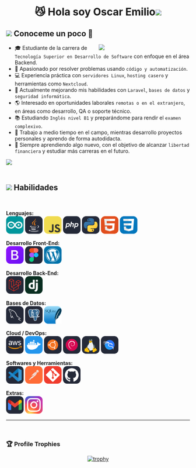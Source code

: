 <h1 align="center"><b>😼 Hola soy Oscar Emilio</b><img src="https://media.giphy.com/media/hvRJCLFzcasrR4ia7z/giphy.gif" width="35"></h1>

## <picture><img src="https://github.com/7oSkaaa/7oSkaaa/blob/main/Images/about_me.gif?raw=true" width="50px"></picture> Conoceme un poco 🤗

<picture><img align="right" src="https://github.com/7oSkaaa/7oSkaaa/blob/main/Images/Right_Side.gif?raw=true" width="250px"></picture>

- 🎓 Estudiante de la carrera de `Tecnología Superior en Desarrollo de Software` con enfoque en el área Backend.
- 🧠 Apasionado por resolver problemas usando `código y automatización`.
- 💻 Experiencia práctica con `servidores Linux`, `hosting casero` y herramientas como `Nextcloud`.
- 🔧 Actualmente mejorando mis habilidades con `Laravel`, `bases de datos` y `seguridad informática`.
- 🌎 Interesado en oportunidades laborales `remotas o en el extranjero`, en áreas como desarrollo, QA o soporte técnico.
- 📚 Estudiando `Inglés nivel B1` y preparándome para rendir el `examen complexivo`.
- 🔋 Trabajo a medio tiempo en el campo, mientras desarrollo proyectos personales y aprendo de forma autodidacta.
- 🚀 Siempre aprendiendo algo nuevo, con el objetivo de alcanzar `libertad financiera` y estudiar más carreras en el futuro.

<img src="https://user-images.githubusercontent.com/73097560/115834477-dbab4500-a447-11eb-908a-139a6edaec5c.gif"><br><br>

## <img src="https://media2.giphy.com/media/QssGEmpkyEOhBCb7e1/giphy.gif?cid=ecf05e47a0n3gi1bfqntqmob8g9aid1oyj2wr3ds3mg700bl&rid=giphy.gif" width ="25"><b> Habilidades</b>
<br>

<p align="center">

<!-- Lenguajes -->
<b>Lenguajes:</b><br>
<img src="./icons/Arduino.svg" width="48">
<img src="./icons/Java-Dark.svg" width="48">
<img src="./icons/JavaScript.svg" width="48">
<img src="./icons/PHP-Dark.svg" width="48">
<img src="./icons/Python-Dark.svg" width="48">
<img src="./icons/HTML.svg" width="48">
<img src="./icons/CSS.svg" width="48">

<!-- Front-End -->
<b>Desarrollo Front-End:</b><br>
<img src="./icons/Bootstrap.svg" width="48">
<img src="./icons/Figma-Dark.svg" width="48">
<img src="./icons/Wordpress.svg" width="48">

<!-- Back-End -->
<b>Desarrollo Back-End:</b><br>
<img src="./icons/Laravel-Dark.svg" width="48">
<img src="./icons/Django.svg" width="48">

<!-- Bases de Datos -->
<b>Bases de Datos:</b><br>
<img src="./icons/MySQL-Dark.svg" width="48">
<img src="./icons/PostgreSQL-Dark.svg" width="48">
<img src="./icons/SQLite.svg" width="48">

<!-- Cloud & DevOps -->
<b>Cloud / DevOps:</b><br>
<img src="./icons/AWS-Dark.svg" width="48">
<img src="./icons/Docker.svg" width="48">
<img src="./icons/Ubuntu-Dark.svg" width="48">
<img src="./icons/Debian-Dark.svg" width="48">
<img src="./icons/Linux-Dark.svg" width="48">
<img src="./icons/Kali-Dark.svg" width="48">

<!-- Herramientas -->
<b>Softwares y Herramientas:</b><br>
<img src="./icons/VSCode-Dark.svg" width="48">
<img src="./icons/Postman.svg" width="48">
<img src="./icons/Git.svg" width="48">
<img src="./icons/Github-Dark.svg" width="48">

<!-- Extras -->
<b>Extras:</b><br>
<img src="./icons/Gmail-Dark.svg" width="48">
<img src="./icons/Instagram.svg" width="48">
<br>

</p>

-----

<br>

### 🏆 Profile Trophies

<div align=center>
 
[![trophy](https://github-profile-trophy.vercel.app/?username=Abdalrahman-Alhamod&theme=onedark&title=-Reviews&no-frame=true&margin-w=4&margin-h=4)](https://github.com/ryo-ma/github-profile-trophy)
  
</div>
